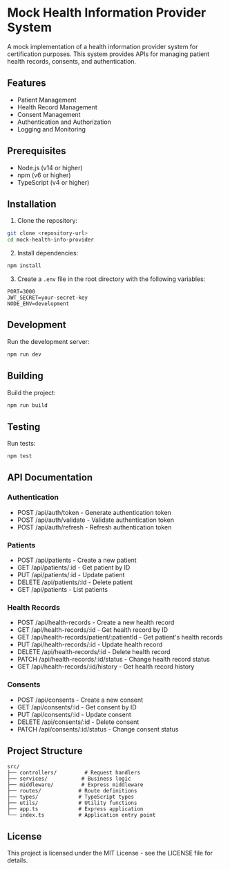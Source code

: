 # Mock Health Information Provider System

A mock implementation of a health information provider system for certification purposes. This system provides APIs for managing patient health records, consents, and authentication.

## Features

- Patient Management
- Health Record Management
- Consent Management
- Authentication and Authorization
- Logging and Monitoring

## Prerequisites

- Node.js (v14 or higher)
- npm (v6 or higher)
- TypeScript (v4 or higher)

## Installation

1. Clone the repository:
```bash
git clone <repository-url>
cd mock-health-info-provider
```

2. Install dependencies:
```bash
npm install
```

3. Create a `.env` file in the root directory with the following variables:
```
PORT=3000
JWT_SECRET=your-secret-key
NODE_ENV=development
```

## Development

Run the development server:
```bash
npm run dev
```

## Building

Build the project:
```bash
npm run build
```

## Testing

Run tests:
```bash
npm test
```

## API Documentation

### Authentication
- POST /api/auth/token - Generate authentication token
- POST /api/auth/validate - Validate authentication token
- POST /api/auth/refresh - Refresh authentication token

### Patients
- POST /api/patients - Create a new patient
- GET /api/patients/:id - Get patient by ID
- PUT /api/patients/:id - Update patient
- DELETE /api/patients/:id - Delete patient
- GET /api/patients - List patients

### Health Records
- POST /api/health-records - Create a new health record
- GET /api/health-records/:id - Get health record by ID
- GET /api/health-records/patient/:patientId - Get patient's health records
- PUT /api/health-records/:id - Update health record
- DELETE /api/health-records/:id - Delete health record
- PATCH /api/health-records/:id/status - Change health record status
- GET /api/health-records/:id/history - Get health record history

### Consents
- POST /api/consents - Create a new consent
- GET /api/consents/:id - Get consent by ID
- PUT /api/consents/:id - Update consent
- DELETE /api/consents/:id - Delete consent
- PATCH /api/consents/:id/status - Change consent status

## Project Structure

```
src/
├── controllers/         # Request handlers
├── services/           # Business logic
├── middleware/         # Express middleware
├── routes/            # Route definitions
├── types/             # TypeScript types
├── utils/             # Utility functions
├── app.ts             # Express application
└── index.ts           # Application entry point
```

## License

This project is licensed under the MIT License - see the LICENSE file for details. 